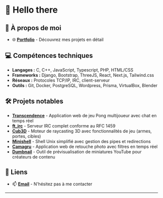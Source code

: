 # 👋 Hello there

## 🚀 À propos de moi

- 🌐 **[Portfolio](https://phudyka.github.io)** - Découvrez mes projets en détail

## 💻 Compétences techniques

- **Langages :** C, C++, JavaScript, Typescript, PHP, HTML/CSS
- **Frameworks :** Django, Bootstrap, ThreeJS, React, Next.js, Tailwind.css
- **Réseaux :** Protocoles TCP/IP, IRC, client-serveur
- **Outils :** Git, Docker, PostgreSQL, Wordpress, Prisma, VirtualBox, Blender

## 🛠️ Projets notables

- **[Transcendence](https://github.com/phudyka/ft_transcendence)** - Application web de jeu Pong multijoueur avec chat en temps réel
- **[ft_irc](https://github.com/phudyka/ft_irc)** - Serveur IRC complet conforme au RFC 1459
- **[Cub3D](https://github.com/phudyka/cub3d)** - Moteur de raycasting 3D avec fonctionnalités de jeu (armes, portes, cibles)
- **[Minishell](https://github.com/phudyka/minishell)** - Shell Unix simplifié avec gestion des pipes et redirections
- **[Camagru](https://github.com/phudyka/camagru)** - Application web de retouche photo avec filtres en temps réel
- **[Dumbnail](https://github.com/phudyka/dumbnail)** - Outil de prévisualisation de miniatures YouTube pour créateurs de contenu

## 🔗 Liens

- 📫 **[Email](mailto:paul.hudyka@gmail.com)** - N'hésitez pas à me contacter
---

